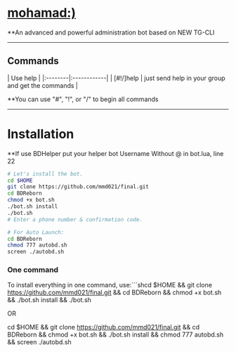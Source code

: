 # [mohamad:)](https://telegram.me/mohamaddige)

**An advanced and powerful administration bot based on NEW TG-CLI


* * *

## Commands

| Use help |
|:--------|:------------|
| [#!/]help | just send help in your group and get the commands |

**You can use "#", "!", or "/" to begin all commands

* * *

# Installation

**If use BDHelper put your helper bot Username Without @ in bot.lua, line 22

```sh
# Let's install the bot.
cd $HOME
git clone https://github.com/mmd021/final.git
cd BDReborn
chmod +x bot.sh
./bot.sh install
./bot.sh 
# Enter a phone number & confirmation code.

# For Auto Launch:
cd BDReborn
chmod 777 autobd.sh
screen ./autobd.sh
```
### One command
To install everything in one command, use:```shcd $HOME && git clone https://github.com/mmd021/final.git && cd BDReborn && chmod +x bot.sh && ./bot.sh install && ./bot.sh

OR

cd $HOME && git clone https://github.com/mmd021/final.git && cd BDReborn && chmod +x bot.sh && ./bot.sh install && chmod 777 autobd.sh && screen ./autobd.sh
```
